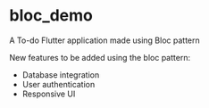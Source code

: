 # bloc_demo

A To-do Flutter application made using Bloc pattern

New features to be added using the bloc pattern:
- Database integration
- User authentication
- Responsive UI
